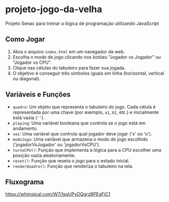 # projeto-jogo-da-velha
Projeto Senac para treinar a lógica de programação utilizando JavaScript


## Como Jogar

1. Abra o arquivo `index.html` em um navegador da web.
2. Escolha o modo de jogo clicando nos botões "Jogador vs Jogador" ou "Jogador vs CPU".
3. Clique nas células do tabuleiro para fazer sua jogada.
4. O objetivo é conseguir três símbolos iguais em linha (horizontal, vertical ou diagonal).

## Variáveis e Funções

- `quadro`: Um objeto que representa o tabuleiro do jogo. Cada célula é representada por uma chave (por exemplo, `a1`, `b2`, etc.) e inicialmente está vazia (`''`).
- `playing`: Uma variável booleana que controla se o jogo está em andamento.
- `vez`: Uma variável que controla qual jogador deve jogar ('x' ou 'o').
- `modoJogo`: Uma variável que armazena o modo de jogo escolhido ('jogadorVsJogador' ou 'jogadorVsCPU').
- `turnoCPU()`: Função que implementa a lógica para a CPU escolher uma posição vazia aleatoriamente.
- `reset()`: Função que reseta o jogo para o estado inicial.
- `renderQuadro()`: Função que renderiza o tabuleiro na tela.


## Fluxograma
https://whimsical.com/W7i1sqUPyDQgrzBPEgFiC1

